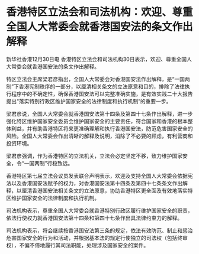 # 香港特区立法会和司法机构：欢迎、尊重全国人大常委会就香港国安法的条文作出解释

新华社香港12月30日电 香港特区立法会和司法机构30日表示，欢迎、尊重全国人大常委会就香港国安法的条文作出解释。

特区立法会主席梁君彦指出，全国人大常委会对香港国安法作出解释，是“一国两制”下香港宪制秩序的一部分，以厘清相关条文的立法原意和目的，排除了法律执行程序中的不确定性，确保香港国安法可以完整准确实施，是有效实践二十大报告提出“落实特别行政区维护国家安全的法律制度和执行机制”的重要一步。

梁君彦说，全国人大常委会就香港国安法第十四条及第四十七条作出解释，进一步强化特区维护国家安全委员会维护国家安全的主要责任，符合国家和香港的根本整体利益，并有助香港特区将来更准确理解和执行香港国安法，防范危害国家安全的风险。全国人大常委会作出清晰的解释及说明，消除了不必要的顾虑，有利营商和投资环境。

梁君彦强调，作为香港特区的立法机关，立法会必定坚定不移，致力维护国家安全，令“一国两制”行稳致远。

香港特区第七届立法会议员发表联合声明表示，欢迎及支持全国人大常委会依据宪法以及香港国安法赋予的权力，对香港国安法第十四条及第四十七条条文作出解释，以厘清香港国安法相关条文的立法原意，协助香港特区更全面及有效地落实特区维护国家安全的法律制度和执行机制。

司法机构表示，尊重全国人大常委会就香港特别行政区履行维护国家安全的职责，依法行使权力就香港国安法第十四条和第四十七条作出具法律约束力的解释。

司法机构表示，将会继续按香港国安法第三条的规定，依法有效防范、制止和惩治危害国家安全的行为和活动，并根据基本法的规定行使独立的司法权（包括终审权），不偏不倚地履行其司法职能，处理涉及国家安全的案件。

